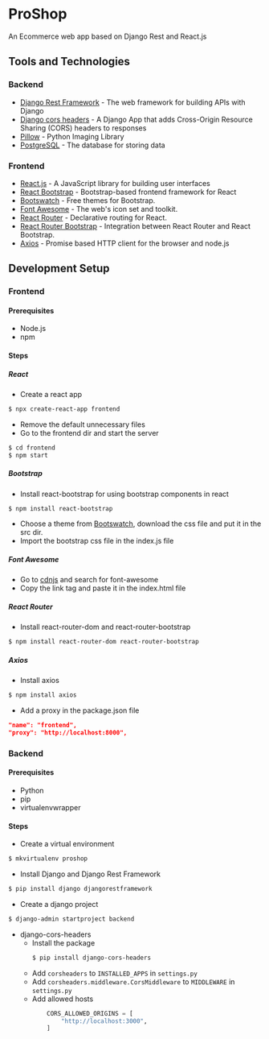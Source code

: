 # ProShop
An Ecommerce web app based on Django Rest and React.js


## Tools and Technologies
### Backend
- [Django Rest Framework](https://www.django-rest-framework.org/) - The web framework for building APIs with Django
- [Django cors headers](https://pypi.org/project/django-cors-headers/) - A Django App that adds Cross-Origin Resource Sharing (CORS) headers to responses
- [Pillow](https://pillow.readthedocs.io/en/stable/) - Python Imaging Library
- [PostgreSQL](https://www.postgresql.org/) - The database for storing data


### Frontend
- [React.js](https://reactjs.org/) - A JavaScript library for building user interfaces
- [React Bootstrap](https://react-bootstrap.github.io/) - Bootstrap-based frontend framework for React
- [Bootswatch](https://bootswatch.com/) - Free themes for Bootstrap.
- [Font Awesome](https://fontawesome.com/) - The web's icon set and toolkit.
- [React Router](https://reactrouter.com/) - Declarative routing for React.
- [React Router Bootstrap](https://www.npmjs.com/package/react-router-bootstrap) - Integration between React Router and React Bootstrap.
- [Axios](https://axios-http.com/docs) - Promise based HTTP client for the browser and node.js


## Development Setup
### Frontend
#### Prerequisites
- Node.js
- npm
#### Steps
##### React
- Create a react app
```bash
$ npx create-react-app frontend
```
- Remove the default unnecessary files
- Go to the frontend dir and start the server
```bash
$ cd frontend
$ npm start
```
##### Bootstrap
- Install react-bootstrap for using bootstrap components in react
```bash
$ npm install react-bootstrap
```
- Choose a theme from [Bootswatch](https://bootswatch.com/), download the css file and put it in the src dir.
- Import the bootstrap css file in the index.js file
##### Font Awesome
- Go to [cdnjs](https://cdnjs.com/) and search for font-awesome
- Copy the link tag and paste it in the index.html file
##### React Router
- Install react-router-dom and react-router-bootstrap
```bash
$ npm install react-router-dom react-router-bootstrap
```
##### Axios
- Install axios
```bash
$ npm install axios
```
- Add a proxy in the package.json file
```json
"name": "frontend",
"proxy": "http://localhost:8000",
```

### Backend
#### Prerequisites
- Python
- pip
- virtualenvwrapper
#### Steps
- Create a virtual environment
```bash
$ mkvirtualenv proshop
```
- Install Django and Django Rest Framework
```bash
$ pip install django djangorestframework
```
- Create a django project
```bash
$ django-admin startproject backend
```
- django-cors-headers
    - Install the package
        ```bash
        $ pip install django-cors-headers
        ```
    - Add `corsheaders` to `INSTALLED_APPS` in `settings.py`
    - Add `corsheaders.middleware.CorsMiddleware` to `MIDDLEWARE` in `settings.py`
    - Add allowed hosts
        ```python
            CORS_ALLOWED_ORIGINS = [
                "http://localhost:3000",
            ]
        ```

